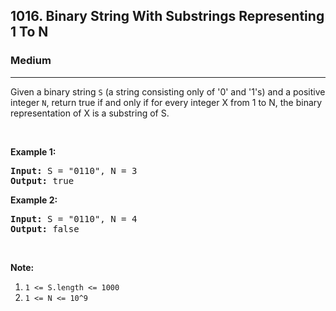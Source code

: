 <h2>1016. Binary String With Substrings Representing 1 To N</h2><h3>Medium</h3><hr><div><p>Given a binary string <code>S</code> (a string consisting only of '0' and '1's) and a positive integer <code>N</code>, return true if and only if for every integer X from 1 to N, the binary representation of X is a substring of S.</p>

<p>&nbsp;</p>

<p><strong>Example 1:</strong></p>

<pre><strong>Input: </strong>S = <span id="example-input-1-1">"0110"</span>, N = <span id="example-input-1-2">3</span>
<strong>Output: </strong><span id="example-output-1">true</span>
</pre>

<p><strong>Example 2:</strong></p>

<pre><strong>Input: </strong>S = <span id="example-input-2-1">"0110"</span>, N = <span id="example-input-2-2">4</span>
<strong>Output: </strong><span id="example-output-2">false</span>
</pre>

<p>&nbsp;</p>

<p><strong>Note:</strong></p>

<ol>
	<li><code>1 &lt;= S.length &lt;= 1000</code></li>
	<li><code>1 &lt;= N &lt;= 10^9</code></li>
</ol>
</div>